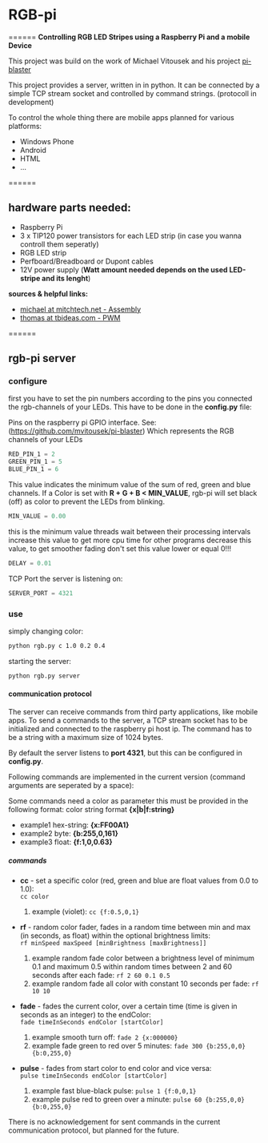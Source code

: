 # RGB-pi
======
**Controlling RGB LED Stripes using a Raspberry Pi and a mobile Device**

This project was build on the work of Michael Vitousek and his project [pi-blaster](https://github.com/mvitousek/pi-blaster)
	
This project provides a server, written in in python. It can be connected by a simple TCP stream socket and controlled by command strings. (protocoll in development)
	
To control the whole thing there are mobile apps planned for various platforms:
  * Windows Phone
  * Android
  * HTML
  * ...

======

## hardware parts needed:
  * Raspberry Pi
  * 3 x TIP120 power transistors for each LED strip (in case you wanna controll them seperatly)
  * RGB LED strip
  * Perfboard/Breadboard or Dupont cables
  * 12V power supply (__Watt amount needed depends on the used LED-stripe and its lenght__)
	
**sources & helpful links:**
  * [michael at mitchtech.net - Assembly](http://mitchtech.net/raspberry-pi-pwm-rgb-led-strip)
  * [thomas at tbideas.com - PWM](http://www.tbideas.com/blog/2013/02/controling-a-high-power-rgb-led-with-a-raspberry-pi)
	
======

## rgb-pi server
### configure
first you have to set the pin numbers according to the pins you connected the rgb-channels of your LEDs. This have to be done in the **config.py** file:
			
Pins on the raspberry pi GPIO interface. See: (https://github.com/mvitousek/pi-blaster)
Which represents the RGB channels of your LEDs
```python
RED_PIN_1 = 2 
GREEN_PIN_1 = 5 
BLUE_PIN_1 = 6
```

This value indicates the minimum value of the sum of red, green and blue channels.
If a Color is set with **R + G + B < MIN_VALUE**, rgb-pi will set black (off) as color to prevent the LEDs from blinking.
			
```python
MIN_VALUE = 0.00
```

this is the minimum value threads wait between their processing intervals
increase this value to get more cpu time for other programs
decrease this value, to get smoother fading
don't set this value lower or equal 0!!!
```python
DELAY = 0.01
```

TCP Port the server is listening on: 
```python
SERVER_PORT = 4321
```
### use
simply changing color:
```bash
python rgb.py c 1.0 0.2 0.4
```

starting the server:
```bash
python rgb.py server
```

#### communication protocol
The server can receive commands from third party applications, like mobile apps. To send a commands to the server, a TCP stream socket has to be initialized and connected to the raspberry pi host ip. The command has to be a string with a maximum size of 1024 bytes.

By default the server listens to <strong>port 4321</strong>, but this can be configured in **config.py**.

Following commands are implemented in the current version (command arguments are seperated by a space):

Some commands need a color as parameter this must be provided in the following format:
color string format **{x|b|f:string}**
  - example1 hex-string:	**{x:FF00A1}**
  - example2 byte:		**{b:255,0,161}**
  - example3 float:		**{f:1,0,0.63}**

##### commands
* **cc** - set a specific color (red, green and blue are float values from 0.0 to 1.0):  
  `cc color`  
  1. example (violet): `cc {f:0.5,0,1}`

* **rf** - random color fader, fades in a random time between min and max (in seconds, as float) within the optional brightness limits:  
  `rf minSpeed maxSpeed [minBrightness [maxBrightness]]`  
  1. example random fade color between a brightness level of minimum 0.1 and maximum 0.5 within random times between 2 and 60 seconds after each fade: `rf 2 60 0.1 0.5`  
  2. example random fade all color with constant 10 seconds per fade: `rf 10 10`

* **fade** - fades the current color, over a certain time (time is given in seconds as an integer) to the endColor:  
  `fade timeInSeconds endColor [startColor]`  
  1. example smooth turn off: `fade 2 {x:000000}`  
  2. example fade green to red over 5 minutes: `fade 300 {b:255,0,0} {b:0,255,0}`

* **pulse** - fades from start color to end color and vice versa:  
  `pulse timeInSeconds endColor [startColor]`  
  1. example fast blue-black pulse: `pulse 1 {f:0,0,1}`  
  2. example pulse red to green over a minute: `pulse 60 {b:255,0,0} {b:0,255,0}`  


There is no acknowledgement for sent commands in the current communication protocol, but planned for the future.
